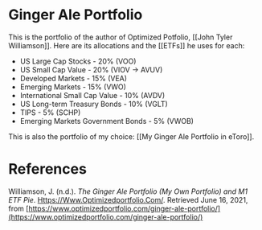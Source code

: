 # Ginger Ale Portfolio

This is the portfolio of the author of Optimized Potfolio, [[John Tyler Williamson]]. Here are its allocations and the [[ETFs]] he uses for each:

- US Large Cap Stocks - 20% (VOO)
- US Small Cap Value - 20% (VIOV → AVUV)
- Developed Markets - 15% (VEA)
- Emerging Markets - 15% (VWO)
- International Small Cap Value - 10% (AVDV)
- US Long-term Treasury Bonds - 10% (VGLT)
- TIPS - 5% (SCHP)
- Emerging Markets Government Bonds - 5% (VWOB)

This is also the portfolio of my choice: [[My Ginger Ale Portfolio in eToro]].

# References

Williamson, J. (n.d.). *The Ginger Ale Portfolio (My Own Portfolio) and M1 ETF Pie*. [Https://Www.Optimizedportfolio.Com/](Https://Www.Optimizedportfolio.Com/). Retrieved June 16, 2021, from [https://www.optimizedportfolio.com/ginger-ale-portfolio/](https://www.optimizedportfolio.com/ginger-ale-portfolio/)

